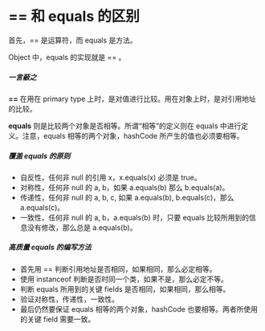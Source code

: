 # == 和 equals 的区别

首先，== 是运算符，而 equals 是方法。

Object 中，equals 的实现就是 == 。

##### 一言蔽之

**==** 在用在 primary type 上时，是对值进行比较。用在对象上时，是对引用地址的比较。

**equals** 则是比较两个对象是否相等。所谓“相等”的定义则在 equals 中进行定义。注意，equals 相等的两个对象，hashCode 所产生的值也必须要相等。

##### 覆盖 equals 的原则

* 自反性，任何非 null 的引用 x，x.equals(x) 必须是 true。
* 对称性，任何非 null 的 a, b，如果 a.equals(b) 那么 b.equals(a)。
* 传递性，任何非 null 的 a, b, c, 如果 a.equals(b), b.equals(c)，那么 a.equals(c)。
* 一致性，任何非 null 的 a, b，a.equals(b) 时，只要 equals 比较所用到的信息没有修改，那么总是 a.equals(b)。

##### 高质量 equals 的编写方法

* 首先用 == 判断引用地址是否相同，如果相同，那么必定相等。
* 使用 instanceof 判断是否时同一个类，如果不是，那么必定不等。
* 判断 equals 所用到的关键 fields 是否相同，如果相同，那么相等。
* 验证对称性，传递性，一致性。
* 最后仍然要保证 equals 相等的两个对象，hashCode 也要相等。两者所使用的关键 field 需要一致。